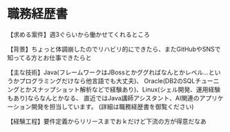 # 職務経歴書

【求める案件】週3ぐらいから働かせてくれるところ

【背景】ちょっと体調崩したのでリハビリ的にできたら、またGitHubやSNSで知ってる方とお仕事できたらと

【主な技術】Java(フレームワークはJBossとかググればなんとかレベル…というかプログラミングだけなら他言語でも大丈夫)、
  Oracle(DB2のSQLチューニングとかスナップショット解析などで経験あり)、Linux(シェル開発、運用経験もあり)ならなんとかなる、
  直近ではJava講師アシスタント、AI関連のアプリケーション開発を担当しています。
  (詳細は職務経歴書を御覧ください)

【経験工程】要件定義からリリースまでおｋだけど下流の方が得意だなあ
